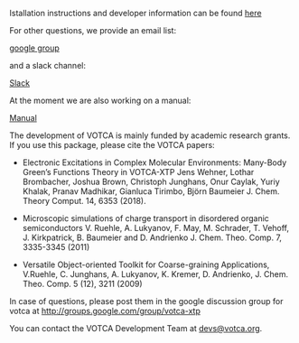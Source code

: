 Istallation instructions and developer information can be found [here](https://github.com/votca/votca/blob/master/share/doc/INSTALL.md)

For other questions, we provide an email list:

[google group](https://groups.google.com/forum/?hl=de#!forum/votca-xtp)

and a slack channel:

[Slack](https://votca.slack.com/messages/C7XVBE9EG/?)

At the moment we are also working on a manual:

[Manual](http://doc.votca.org/xtp-manual.pdf)

The development of VOTCA is mainly funded by academic research grants.
If you use this package, please cite the VOTCA papers:

* Electronic Excitations in Complex Molecular Environments: Many-Body Green’s Functions Theory in VOTCA-XTP
  Jens Wehner, Lothar Brombacher, Joshua Brown, Christoph Junghans, Onur Caylak, Yuriy Khalak, Pranav Madhikar, Gianluca Tirimbo, Björn Baumeier
  J. Chem. Theory Comput. 14, 6353 (2018).

* Microscopic simulations of charge transport in disordered organic semiconductors
  V. Ruehle, A. Lukyanov, F. May, M. Schrader, T. Vehoff, J. Kirkpatrick, B. Baumeier and D. Andrienko
  J. Chem. Theo. Comp. 7, 3335-3345 (2011) 

* Versatile Object-oriented Toolkit for Coarse-graining Applications,
  V.Ruehle, C. Junghans, A. Lukyanov, K. Kremer, D. Andrienko,
  J. Chem. Theo. Comp. 5 (12), 3211 (2009) 

In case of questions, please post them in the google discussion group
for votca at http://groups.google.com/group/votca-xtp

You can contact the VOTCA Development Team at devs@votca.org.



